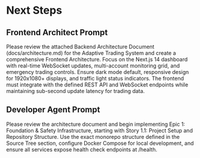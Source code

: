 # Next Steps

## Frontend Architect Prompt

Please review the attached Backend Architecture Document (docs/architecture.md) for the Adaptive Trading System and create a comprehensive Frontend Architecture. Focus on the Next.js 14 dashboard with real-time WebSocket updates, multi-account monitoring grid, and emergency trading controls. Ensure dark mode default, responsive design for 1920x1080+ displays, and traffic light status indicators. The frontend must integrate with the defined REST API and WebSocket endpoints while maintaining sub-second update latency for trading data.

## Developer Agent Prompt

Please review the architecture document and begin implementing Epic 1: Foundation & Safety Infrastructure, starting with Story 1.1: Project Setup and Repository Structure. Use the exact monorepo structure defined in the Source Tree section, configure Docker Compose for local development, and ensure all services expose health check endpoints at /health.